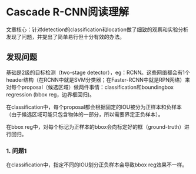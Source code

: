 # Cascade R-CNN阅读理解

文章核心：针对detection的classification和location做了细致的观察和实验分析发现了问题，并提出了简单易行但十分有效的办法。

## 发现问题

基础是2级的目标检测（two-stage detector），eg：RCNN。这些网络都会有1个header结构（在RCNN中就是SVM分类器；在Faster-RCNN中就是RPN网络）来对每个proposal（候选区域）做两件事情：classification和boundingbox regression (bbox reg，边界框回归)。

在classification中，每个proposal都会根据固定的IOU被分为正样本和负样本（由于候选区域可能只包含物体的一部分，所以需要界定正负样本）。

在bbox reg中，对每个标记为正样本的bbox会向标定好的框（ground-truth）进行回归。

### 1. 问题1

在classification中，指定不同的IOU划分正负样本会导致bbox reg效果不一样。